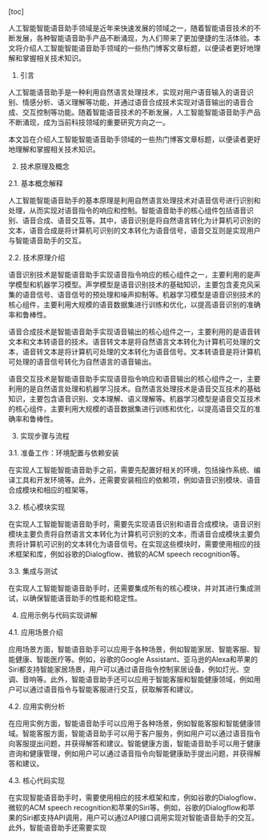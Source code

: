 
[toc]                    
                
                
人工智能智能语音助手领域是近年来快速发展的领域之一，随着智能语音技术的不断发展，各种智能语音助手产品不断涌现，为人们带来了更加便捷的生活体验。本文将介绍人工智能智能语音助手领域的一些热门博客文章标题，以便读者更好地理解和掌握相关技术知识。

1. 引言

人工智能语音助手是一种利用自然语言处理技术，实现对用户语音输入的语音识别、情感分析、语义理解等功能，并通过语音合成技术实现对语音输出的语音合成、交互控制等功能。随着智能语音技术的不断发展，人工智能智能语音助手产品不断涌现，成为当前科技领域的重要研究方向之一。

本文旨在介绍人工智能智能语音助手领域的一些热门博客文章标题，以便读者更好地理解和掌握相关技术知识。

2. 技术原理及概念

2.1. 基本概念解释

人工智能智能语音助手的基本原理是利用自然语言处理技术对语音信号进行识别和处理，从而实现对语音指令的响应和控制。智能语音助手的核心组件包括语音识别、语音合成、语音交互等。其中，语音识别是将自然语言转化为计算机可识别的文本，语音合成是将计算机可识别的文本转化为语音信号，语音交互则是实现用户与智能语音助手的交互。

2.2. 技术原理介绍

语音识别技术是智能语音助手实现语音指令响应的核心组件之一，主要利用的是声学模型和机器学习模型。声学模型是语音识别技术的基础知识，主要包含麦克风采集的语音信号、语音信号的预处理和噪声抑制等。机器学习模型是语音识别技术的核心组件，主要利用大规模的语音数据集进行训练和优化，以提高语音识别的准确率和鲁棒性。

语音合成技术是智能语音助手实现语音输出的核心组件之一，主要利用的是语音转文本和文本转语音的技术。语音转文本是将自然语言文本转化为计算机可处理的文本，语音转文本是将计算机可处理的文本转化为语音信号。文本转语音是将计算机可处理的语音信号转化为自然语言的语音输出。

语音交互技术是智能语音助手实现语音指令响应和语音输出的核心组件之一，主要利用的是自然语言处理和机器学习技术。自然语言处理技术是语音交互技术的基础知识，主要包含语音识别、文本理解、语义理解等。机器学习模型是语音交互技术的核心组件，主要利用大规模的语音数据集进行训练和优化，以提高语音交互的准确率和鲁棒性。

3. 实现步骤与流程

3.1. 准备工作：环境配置与依赖安装

在实现人工智能智能语音助手之前，需要先配置好相关的环境，包括操作系统、编译工具和开发环境等。此外，还需要安装相应的依赖项，例如语音识别模块、语音合成模块和相应的框架等。

3.2. 核心模块实现

在实现人工智能智能语音助手时，需要先实现语音识别和语音合成模块。语音识别模块主要负责将自然语言文本转化为计算机可识别的文本，而语音合成模块主要负责将计算机可识别的文本转化为语音信号。在实现这些模块时，需要使用相应的技术框架和库，例如谷歌的Dialogflow、微软的ACM speech recognition等。

3.3. 集成与测试

在实现人工智能智能语音助手时，还需要集成所有的核心模块，并对其进行集成测试，以确保智能语音助手的性能和稳定性。

4. 应用示例与代码实现讲解

4.1. 应用场景介绍

应用场景方面，智能语音助手可以应用于各种场景，例如智能家居、智能客服、智能健康、智能医疗等。例如，谷歌的Google Assistant、亚马逊的Alexa和苹果的Siri都支持智能家居场景，用户可以通过语音指令控制家居设备，例如灯光、空调、音响等。此外，智能语音助手还可以应用于智能客服和智能健康领域，例如用户可以通过语音指令与智能客服进行交互，获取解答和建议。

4.2. 应用实例分析

在应用实例方面，智能语音助手可以应用于各种场景，例如智能客服和智能健康领域。智能客服方面，智能语音助手可以用于客户服务，例如用户可以通过语音指令向客服提出问题，并获得解答和建议。智能健康方面，智能语音助手可以用于健康咨询和健康管理，例如用户可以通过语音指令向智能健康助手提出问题，并获得解答和建议。

4.3. 核心代码实现

在实现智能语音助手时，需要使用相应的技术框架和库，例如谷歌的Dialogflow、微软的ACM speech recognition和苹果的Siri等。例如，谷歌的Dialogflow和苹果的Siri都支持API调用，用户可以通过API接口调用实现对智能语音助手的交互。此外，智能语音助手还需要实现


